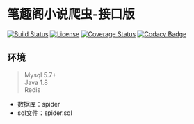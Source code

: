 # 笔趣阁小说爬虫-接口版  
[![Build Status](https://travis-ci.org/Yuanhca/cyh-spider-api.svg?branch=dev)](https://travis-ci.org/Yuanhca/cyh-spider-api) 
[![License](https://img.shields.io/badge/license-MIT-green.svg)](https://rem.mit-license.org/)
[![Coverage Status](https://coveralls.io/repos/github/Yuanhca/cyh-spider-api/badge.svg?branch=dev)](https://coveralls.io/github/Yuanhca/cyh-spider-api?branch=dev)
[![Codacy Badge](https://api.codacy.com/project/badge/Grade/e503e2bd92d44f4cbcc1adf85ffd59f6)](https://www.codacy.com/app/Yuanhca/cyh-spider-api?utm_source=github.com&amp;utm_medium=referral&amp;utm_content=Yuanhca/cyh-spider-api&amp;utm_campaign=Badge_Grade)  

## 环境
>Mysql 5.7+  
>Java 1.8  
>Redis  

- 数据库：spider
- sql文件：spider.sql
